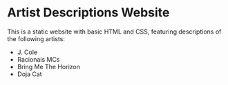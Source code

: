 # Artist Descriptions Website

This is a static website with basic HTML and CSS, featuring descriptions of the following artists:
- J. Cole
- Racionais MCs
- Bring Me The Horizon
- Doja Cat



